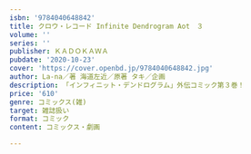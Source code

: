 ```yaml
---
isbn: '9784040648842'
title: クロウ・レコード Infinite Dendrogram Aot　３
volume: ''
series: ''
publisher: ＫＡＤＯＫＡＷＡ
pubdate: '2020-10-23'
cover: 'https://cover.openbd.jp/9784040648842.jpg'
author: La-na／著 海道左近／原著 タキ／企画
description: 「インフィニット・デンドログラム」外伝コミック第３巻！
price: '610'
genre: コミックス(雑)
target: 雑誌扱い
format: コミック
content: コミックス・劇画

---
```

